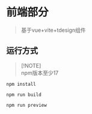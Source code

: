 
# 前端部分

> 基于vue+vite+tdesign组件

## 运行方式

> [!NOTE]\
> npm版本至少17

`npm install`

`npm run build`

`npm run preview`
